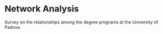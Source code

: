 # Network Analysis
 Survey on the relationships among the degree programs at the University of Padova.
